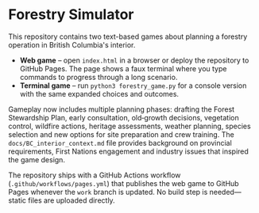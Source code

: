 # Forestry Simulator

This repository contains two text-based games about planning a forestry operation in British Columbia's interior.

- **Web game** – open `index.html` in a browser or deploy the repository to GitHub Pages. The page shows a faux terminal where you type commands to progress through a long scenario.
- **Terminal game** – run `python3 forestry_game.py` for a console version with the same expanded choices and outcomes.

Gameplay now includes multiple planning phases: drafting the Forest Stewardship Plan, early consultation, old‑growth decisions, vegetation control, wildfire actions, heritage assessments, weather planning, species selection and new options for site preparation and crew training. The `docs/BC_interior_context.md` file provides background on provincial requirements, First Nations engagement and industry issues that inspired the game design.

The repository ships with a GitHub Actions workflow (`.github/workflows/pages.yml`) that publishes the web game to GitHub Pages whenever the `work` branch is updated. No build step is needed—static files are uploaded directly.
